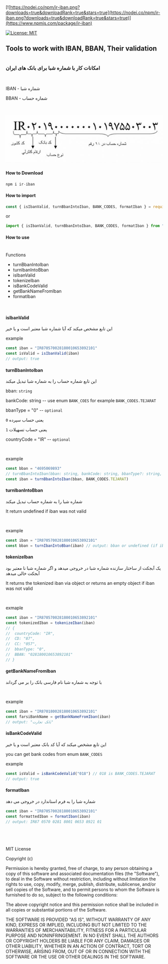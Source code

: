 [![https://nodei.co/npm/ir-iban.png?downloads=true&downloadRank=true&stars=true](https://nodei.co/npm/ir-iban.png?downloads=true&downloadRank=true&stars=true)](https://www.npmjs.com/package/ir-iban)

[![License: MIT](https://img.shields.io/badge/License-MIT-yellow.svg)](https://opensource.org/licenses/MIT)


## Tools to work with IBAN, BBAN, Their validation
#

### امکانات کار با شماره شبا برای بانک های ایران

<br >

IBAN - شماره شبا

BBAN - شماره حساب

<br >

![image of structure of IBAN number](./OfficebazSheba.jpg)

#### How to Download
```js
npm i ir-iban
```

#### How to import
```js
const { isIbanValid, turnBbanIntoIban, BANK_CODES, formatIban } = require('ir-iban')
```

or

```js
import { isIbanValid, turnBbanIntoIban, BANK_CODES, formatIban } from "ir-iban"
```

#### How to use
#

Functions
* turnBbanIntoIban
* turnIbanIntoBban
* isIbanValid
* tokenizeIban
* isBankCodeValid
* getBankNameFromIban
* formatIban

<br >

#### **isIbanValid**
این تابع مشخص میکند که آیا شماره شبا معتبر است و یا خیر

example
```js
const iban = "IR870570028180010653892101"
const isValid = isIbanValid(iban)
// output: true
```

#### **turnBbanIntoIban**
این تابع شماره حساب را به شماره شبا تبدیل میکند

bban: `string`

bankCode: string -- use enum `BANK_COES` for example `BANK_CODES.TEJARAT`

bbanType = "0" -- `optional`

`0` یعنی حساب سپرده

`1` یعنی حساب تسهیلات

countryCode = "IR" -- `optional`

<br >


example
```js
const bban = "4695069893"
// turnBbanIntoIban(bban: string, bankCode: string, bbanType?: string, countryCode?: string)
const iban = turnBbanIntoIban(bban, BANK_CODES.TEJARAT)
```

#### **turnIbanIntoBban**
شماره شبا را به شماره حساب تبدیل میکند

It return undefined if iban was not valid

<br >

example
```js
const iban = "IR870570028180010653892101"
const bban = turnIbanIntoBban(iban) // output: bban or undefined (if iban is not valid)
```

#### **tokenizeIban**
یک آبجکت از ساختار سازنده شماره شبا در خروجی میدهد و اگر شماره شبا نا معتبر بود آبجکت خالی میدهد

It returns the tokenized iban via object or returns an empty object if iban was not valid

<br >

exmaple

```js
const iban = "IR870570028180010653892101"
const tokenizedIban = tokenizeIban(iban)
// {
//  countryCode: "IR",
//  CD: "87",
//  CC: "057",
//  bbanType: "0",
//  BBAN: "028180010653892101"
// }
```

#### **getBankNameFromIban**
با توجه به شماره شبا نام فارسی بانک را بر می گرداند

<br >

example
```js
const iban = "IR870180028180010653892101"
const farsiBankName = getBankNameFromIban(iban)
// output: "بانک تجارت"
```

#### **isBankCodeValid**
این تابع مشخص میکند که آیا کد بانک معتبر است و یا خیر

you can get bank codes from enum `BANK_CODES`

example

```js
const isValid = isBankCodeValid("018") // 018 is BANK_CODES.TEJARAT
// output: true
```

#### **formatIban**
شماره شبا را به فرم استاندارد در خروجی می دهد

```js
const iban = "IR870570028180010653892101"
const formattedIban = formatIban(iban)
// output: IR87 0570 0281 8001 0653 8921 01 
```

<br >

#

MIT License

Copyright (c)

Permission is hereby granted, free of charge, to any person obtaining a copy
of this software and associated documentation files (the "Software"), to deal
in the Software without restriction, including without limitation the rights
to use, copy, modify, merge, publish, distribute, sublicense, and/or sell
copies of the Software, and to permit persons to whom the Software is
furnished to do so, subject to the following conditions:

The above copyright notice and this permission notice shall be included in all
copies or substantial portions of the Software.

THE SOFTWARE IS PROVIDED "AS IS", WITHOUT WARRANTY OF ANY KIND, EXPRESS OR
IMPLIED, INCLUDING BUT NOT LIMITED TO THE WARRANTIES OF MERCHANTABILITY,
FITNESS FOR A PARTICULAR PURPOSE AND NONINFRINGEMENT. IN NO EVENT SHALL THE
AUTHORS OR COPYRIGHT HOLDERS BE LIABLE FOR ANY CLAIM, DAMAGES OR OTHER
LIABILITY, WHETHER IN AN ACTION OF CONTRACT, TORT OR OTHERWISE, ARISING FROM,
OUT OF OR IN CONNECTION WITH THE SOFTWARE OR THE USE OR OTHER DEALINGS IN THE
SOFTWARE.